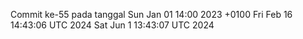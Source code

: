 Commit ke-55 pada tanggal Sun Jan 01 14:00 2023 +0100
Fri Feb 16 14:43:06 UTC 2024
Sat Jun  1 13:43:07 UTC 2024
